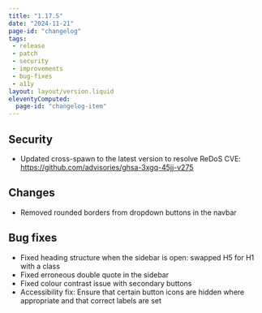 ```yaml
---
title: "1.17.5"
date: "2024-11-21"
page-id: "changelog"
tags: 
 - release
 - patch
 - security
 - improvements
 - bug-fixes
 - a11y
layout: layout/version.liquid
eleventyComputed:
  page-id: "changelog-item"
---
```

## Security
- Updated cross-spawn to the latest version to resolve ReDoS CVE: https://github.com/advisories/ghsa-3xgq-45jj-v275

## Changes
- Removed rounded borders from dropdown buttons in the navbar

## Bug fixes
- Fixed heading structure when the sidebar is open: swapped H5 for H1 with a class
- Fixed erroneous double quote in the sidebar
- Fixed colour contrast issue with secondary buttons
- Accessibility fix: Ensure that certain button icons are hidden where appropriate and that correct labels are set